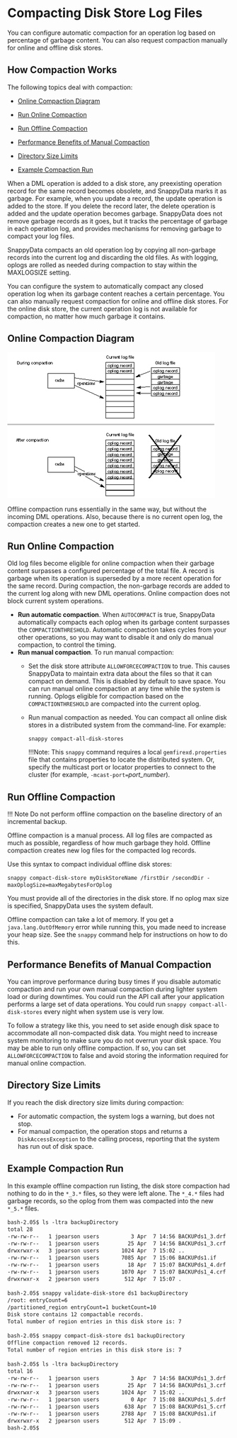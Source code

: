 # Compacting Disk Store Log Files

You can configure automatic compaction for an operation log based on percentage of garbage content. You can also request compaction manually for online and offline disk stores.

## How Compaction Works

The following topics deal with compaction:

-   [Online Compaction Diagram](#online-compact)

-   [Run Online Compaction](#run-online-compact)

-   [Run Offline Compaction](#run-offline-compact)

-   [Performance Benefits of Manual Compaction](#performance-benefits)

-   [Directory Size Limits](#directory-limits)

-   [Example Compaction Run](#example-compact)

<a id="intro"></a>

When a DML operation is added to a disk store, any preexisting operation record for the same record becomes obsolete, and SnappyData marks it as garbage. For example, when you update a record, the update operation is added to the store. If you delete the record later, the delete operation is added and the update operation becomes garbage. SnappyData does not remove garbage records as it goes, but it tracks the percentage of garbage in each operation log, and provides mechanisms for removing garbage to compact your log files.

SnappyData compacts an old operation log by copying all non-garbage records into the current log and discarding the old files. As with logging, oplogs are rolled as needed during compaction to stay within the MAXLOGSIZE setting.

You can configure the system to automatically compact any closed operation log when its garbage content reaches a certain percentage. You can also manually request compaction for online and offline disk stores. For the online disk store, the current operation log is not available for compaction, no matter how much garbage it contains.

<a id="online-compact"></a>
## Online Compaction Diagram
![Compaction](../../../Images/diskStores-3.gif)

Offline compaction runs essentially in the same way, but without the incoming DML operations. Also, because there is no current open log, the compaction creates a new one to get started.

<a id="run-online-compact"></a>
## Run Online Compaction

Old log files become eligible for online compaction when their garbage content surpasses a configured percentage of the total file. A record is garbage when its operation is superseded by a more recent operation for the same record. During compaction, the non-garbage records are added to the current log along with new DML operations. Online compaction does not block current system operations.

-   **Run automatic compaction**. When `AUTOCOMPACT` is true, SnappyData automatically compacts each oplog when its garbage content surpasses the `COMPACTIONTHRESHOLD`. Automatic compaction takes cycles from your other operations, so you may want to disable it and only do manual compaction, to control the timing.
-   **Run manual compaction**. To run manual compaction:
    -   Set the disk store attribute `ALLOWFORCECOMPACTION` to true. This causes SnappyData to maintain extra data about the files so that it can compact on demand. This is disabled by default to save space. You can run manual online compaction at any time while the system is running. Oplogs eligible for compaction based on the `COMPACTIONTHRESHOLD` are compacted into the current oplog.

    -   Run manual compaction as needed. You can compact all online disk stores in a distributed system from the command-line. For example:

        ``` pre
        snappy compact-all-disk-stores
        ```

        !!!Note:
        	This `snappy` command requires a local `gemfirexd.properties` file that contains properties to locate the distributed system. Or, specify the multicast port or locator properties to connect to the cluster (for example, `-mcast-port=`*port\_number*). </p>

<a id="run-offline-compact"></a>
## Run Offline Compaction

!!! Note
	Do not perform offline compaction on the baseline directory of an incremental backup.</p>

Offline compaction is a manual process. All log files are compacted as much as possible, regardless of how much garbage they hold. Offline compaction creates new log files for the compacted log records.

Use this syntax to compact individual offline disk stores:

``` pre
snappy compact-disk-store myDiskStoreName /firstDir /secondDir -maxOplogSize=maxMegabytesForOplog
```

You must provide all of the directories in the disk store. If no oplog max size is specified, SnappyData uses the system default.

Offline compaction can take a lot of memory. If you get a `java.lang.OutOfMemory` error while running this, you made need to increase your heap size. See the `snappy` command help for instructions on how to do this.

<a id="performance-benefits"></a>
## Performance Benefits of Manual Compaction

You can improve performance during busy times if you disable automatic compaction and run your own manual compaction during lighter system load or during downtimes. You could run the API call after your application performs a large set of data operations. You could run `snappy compact-all-disk-stores` every night when system use is very low.

To follow a strategy like this, you need to set aside enough disk space to accommodate all non-compacted disk data. You might need to increase system monitoring to make sure you do not overrun your disk space. You may be able to run only offline compaction. If so, you can set `ALLOWFORCECOMPACTION` to false and avoid storing the information required for manual online compaction.

<a id="directory-limits"></a>
## Directory Size Limits

If you reach the disk directory size limits during compaction:

-   For automatic compaction, the system logs a warning, but does not stop.
-   For manual compaction, the operation stops and returns a `DiskAccessException` to the calling process, reporting that the system has run out of disk space.

<a id="example-compact"></a>
## Example Compaction Run

In this example offline compaction run listing, the disk store compaction had nothing to do in the `*_3.*` files, so they were left alone. The `*_4.*` files had garbage records, so the oplog from them was compacted into the new `*_5.*` files.

``` pre
bash-2.05$ ls -ltra backupDirectory
total 28
-rw-rw-r--   1 jpearson users          3 Apr  7 14:56 BACKUPds1_3.drf
-rw-rw-r--   1 jpearson users         25 Apr  7 14:56 BACKUPds1_3.crf
drwxrwxr-x   3 jpearson users       1024 Apr  7 15:02 ..
-rw-rw-r--   1 jpearson users       7085 Apr  7 15:06 BACKUPds1.if
-rw-rw-r--   1 jpearson users         18 Apr  7 15:07 BACKUPds1_4.drf
-rw-rw-r--   1 jpearson users       1070 Apr  7 15:07 BACKUPds1_4.crf
drwxrwxr-x   2 jpearson users        512 Apr  7 15:07 .

bash-2.05$ snappy validate-disk-store ds1 backupDirectory
/root: entryCount=6
/partitioned_region entryCount=1 bucketCount=10
Disk store contains 12 compactable records.
Total number of region entries in this disk store is: 7

bash-2.05$ snappy compact-disk-store ds1 backupDirectory
Offline compaction removed 12 records.
Total number of region entries in this disk store is: 7

bash-2.05$ ls -ltra backupDirectory
total 16
-rw-rw-r--   1 jpearson users          3 Apr  7 14:56 BACKUPds1_3.drf
-rw-rw-r--   1 jpearson users         25 Apr  7 14:56 BACKUPds1_3.crf
drwxrwxr-x   3 jpearson users       1024 Apr  7 15:02 ..
-rw-rw-r--   1 jpearson users          0 Apr  7 15:08 BACKUPds1_5.drf
-rw-rw-r--   1 jpearson users        638 Apr  7 15:08 BACKUPds1_5.crf
-rw-rw-r--   1 jpearson users       2788 Apr  7 15:08 BACKUPds1.if
drwxrwxr-x   2 jpearson users        512 Apr  7 15:09 .
bash-2.05$
```
